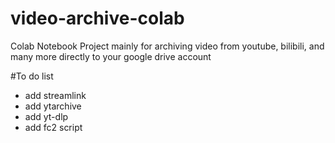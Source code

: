 # video-archive-colab
Colab Notebook Project mainly for archiving video from youtube, bilibili, and many more directly to your google drive account

#To do list
- add streamlink
- add ytarchive
- add yt-dlp
- add fc2 script
